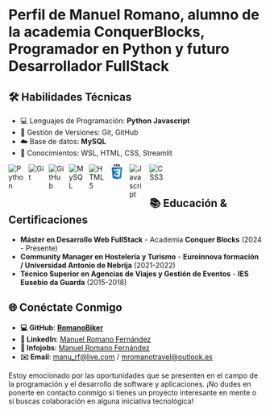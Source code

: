 <h1>Perfil de Manuel Romano, alumno de la academia ConquerBlocks, Programador en Python y futuro Desarrollador FullStack</h1> 



## 🛠️ Habilidades Técnicas
<ul>
  <li> 💻 Lenguajes de Programación: <strong>Python</strong> <strong>Javascript</strong> 
  </li>
  <li>🔧 Gestión de Versiones: Git, GitHub</li>
  <li>☁️ Base de datos: <strong>MySQL</strong></li>
  <li>🧠 Conocimientos: WSL, HTML, CSS, Streamlit
  </li>
</ul>

<img align="left" alt="Python" width="30px" style="padding-right:10px;" src="https://upload.wikimedia.org/wikipedia/commons/thumb/c/c3/Python-logo-notext.svg/1869px-Python-logo-notext.svg.png" />
<img align="left" alt="Git" width="30px" style="padding-right:10px;" src="https://cdn.jsdelivr.net/gh/devicons/devicon/icons/git/git-original.svg" />
<img align="left" alt="GitHub" width="30px" style="padding-right:10px;" src="https://cdn-icons-png.flaticon.com/512/25/25231.png" />
<img align="left" alt="MySQL" width="30px" style="padding-right:10px;" src="https://cdn-icons-png.flaticon.com/512/5968/5968254.png" />
<img align="left" alt="HTML5" width="30px" style="padding-right:10px;" src="https://upload.wikimedia.org/wikipedia/commons/thumb/6/61/HTML5_logo_and_wordmark.svg/1024px-HTML5_logo_and_wordmark.svg.png" />
<img align="left" alt="CSS3" width="30px" style="padding-right:10px;" src="https://raw.githubusercontent.com/github/explore/80688e429a7d4ef2fca1e82350fe8e3517d3494d/topics/css/css.png" />
<img align="left" alt="Javascript" width="30px" style="padding-right:10px;" src="https://cdn-icons-png.flaticon.com/512/5968/5968292.png" />
<img align="left" alt="CSS3" width="30px" style="padding-right:10px;" src="https://files.svgcdn.io/logos/streamlit.svg" />

<br></br>

## 📚 Educación & Certificaciones

- **Máster en Desarrollo Web FullStack** - Academia <strong>Conquer Blocks</strong> (2024 - Presente)
- **Community Manager en Hostelería y Turismo** - <strong>Euroinnova formación / Universidad Antonio de Nebrija</strong> (2021-2022)
- **Técnico Superior en Agencias de Viajes y Gestión de Eventos** - <strong>IES Eusebio da Guarda</strong> (2015-2018)

## 🌐 Conéctate Conmigo 

- **💻 GitHub**: [<strong>RomanoBiker</strong>](https://github.com/RomanoBiker)
- **💼 LinkedIn**: [Manuel Romano Fernández](https://www.linkedin.com/in/manuel-romano-fernández-91b54215a/)
- **💼 Infojobs**: [Manuel Romano Fernández](https://www.infojobs.net/candidate/cv/view/index.xhtml)
- **✉️ Email**: manu_rf@live.com / mromanotravel@outlook.es


<footer>
  <p>Estoy emocionado por las oportunidades que se presenten en el campo de la programación y el desarrollo de software y aplicaciones. ¡No dudes en ponerte       en contacto conmigo si tienes un proyecto interesante en mente o si buscas colaboración en alguna iniciativa tecnológica!</p>
</footer>
